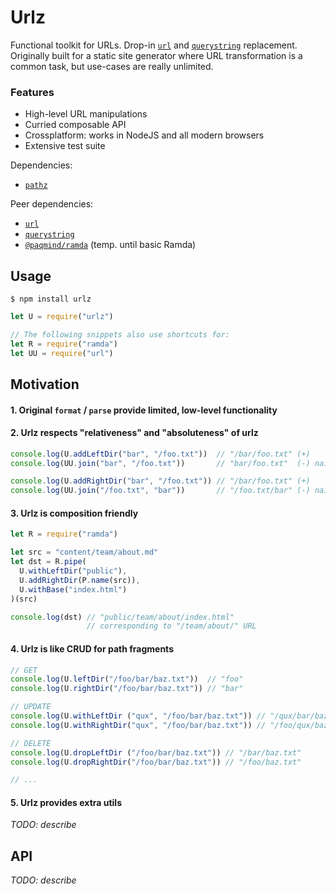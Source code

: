 # Urlz

Functional toolkit for URLs. Drop-in [`url`](https://nodejs.org/api/url.html) and
[`querystring`](https://nodejs.org/api/querystring.html) replacement.
Originally built for a static site generator where URL transformation is a common task, but use-cases
are really unlimited.

### Features

* High-level URL manipulations
* Curried composable API
* Crossplatform: works in NodeJS and all modern browsers
* Extensive test suite

Dependencies:
* [`pathz`](https://github.com/ivan-kleshnin/pathz)

Peer dependencies:
* [`url`](https://nodejs.org/api/url)
* [`querystring`](https://nodejs.org/api/querystring)
* [`@paqmind/ramda`](http://ramdajs.com/) (temp. until basic Ramda)

## Usage

```
$ npm install urlz
```

```js
let U = require("urlz")

// The following snippets also use shortcuts for:
let R = require("ramda")
let UU = require("url")
```

## Motivation

#### 1. Original `format` / `parse` provide limited, low-level functionality

#### 2. Urlz respects "relativeness" and "absoluteness" of urlz

```js
console.log(U.addLeftDir("bar", "/foo.txt"))  // "/bar/foo.txt" (+)
console.log(UU.join("bar", "/foo.txt"))       // "bar/foo.txt"  (-) naive

console.log(U.addRightDir("bar", "/foo.txt")) // "/bar/foo.txt" (+)
console.log(UU.join("/foo.txt", "bar"))       // "/foo.txt/bar" (-) naive
```

#### 3. Urlz is composition friendly

```js
let R = require("ramda")

let src = "content/team/about.md"
let dst = R.pipe(
  U.withLeftDir("public"),
  U.addRightDir(P.name(src)),
  U.withBase("index.html")
)(src)

console.log(dst) // "public/team/about/index.html"
                 // corresponding to "/team/about/" URL
```

#### 4. Urlz is like CRUD for path fragments

```js
// GET
console.log(U.leftDir("/foo/bar/baz.txt"))  // "foo"
console.log(U.rightDir("/foo/bar/baz.txt")) // "bar"

// UPDATE
console.log(U.withLeftDir ("qux", "/foo/bar/baz.txt")) // "/qux/bar/baz.txt"
console.log(U.withRightDir("qux", "/foo/bar/baz.txt")) // "/foo/qux/baz.txt"

// DELETE
console.log(U.dropLeftDir ("/foo/bar/baz.txt")) // "/bar/baz.txt"
console.log(U.dropRightDir("/foo/bar/baz.txt")) // "/foo/baz.txt"

// ...
```

#### 5. Urlz provides extra utils

*TODO: describe*

## API

*TODO: describe*

